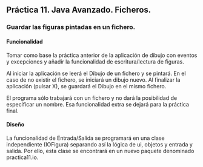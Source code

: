 ## Práctica 11. Java Avanzado. Ficheros.
### Guardar las figuras pintadas en un fichero.

#### Funcionalidad

Tomar como base la práctica anterior de la aplicación de dibujo con eventos y excepciones y añadir la funcionalidad de escritura/lectura de figuras.

Al iniciar la aplicación se leerá el Dibujo de un fichero y se pintará. En el caso de no existir el fichero, se iniciará un dibujo nuevo. Al finalizar la aplicación (pulsar X), se guardará el Dibujo en el mismo fichero.

El programa sólo trabajará con un fichero y no dará la posibilidad de especificar un nombre. Esa funcionalidad extra se dejará para la práctica final.

#### Diseño 

La funcionalidad de Entrada/Salida se programará en una clase independiente (IOFigura) separando así la lógica de ui, objetos y entrada y salida. Por ello, esta clase se encontrará en un nuevo paquete denominado practica11.io.


